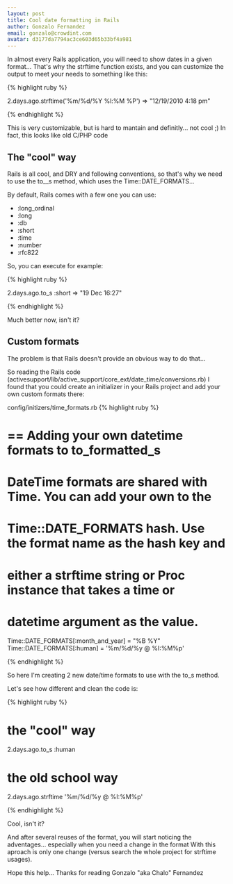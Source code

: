 ```yaml
---
layout: post
title: Cool date formatting in Rails
author: Gonzalo Fernandez
email: gonzalo@crowdint.com
avatar: d3177da7794ac3ce603d65b33bf4a981
---
```


In almost every Rails application, you will need to show dates in a given format...
That's why the strftime function exists, and you can customize the output to meet your needs to something like this:

{% highlight ruby %}

2.days.ago.strftime('%m/%d/%Y %l:%M %P')
=> "12/19/2010  4:18 pm"

{% endhighlight %}

This is very customizable, but is hard to mantain and definitly... not cool ;)
In fact, this looks like old C/PHP code


## The "cool" way

Rails is all cool, and DRY and following conventions, so that's why we need to use the to__s method, which uses the Time::DATE_FORMATS...

By default, Rails comes with a few one you can use:

- :long_ordinal
- :long
- :db
- :short
- :time
- :number
- :rfc822

So, you can execute for example:

{% highlight ruby %}

2.days.ago.to_s :short
=> "19 Dec 16:27"

{% endhighlight %}

Much better now, isn't it?


## Custom formats

The problem is that Rails doesn't provide an obvious way to do that...

So reading the Rails code (activesupport/lib/active_support/core_ext/date_time/conversions.rb) I found that you could create an initializer in your Rails project and add your own custom formats there:

config/initizers/time_formats.rb
{% highlight ruby %}

# == Adding your own datetime formats to to_formatted_s
# DateTime formats are shared with Time. You can add your own to the
# Time::DATE_FORMATS hash. Use the format name as the hash key and
# either a strftime string or Proc instance that takes a time or
# datetime argument as the value.

Time::DATE_FORMATS[:month_and_year] = "%B %Y"
Time::DATE_FORMATS[:human] = '%m/%d/%y @ %I:%M%p'

{% endhighlight %}

So here I'm creating 2 new date/time formats to use with the to_s method.

Let's see how different and clean the code is:

{% highlight ruby %}

# the "cool" way
2.days.ago.to_s :human

# the old school way
2.days.ago.strftime '%m/%d/%y @ %I:%M%p'

{% endhighlight %}

Cool, isn't it?

And after several reuses of the format, you will start noticing the adventages... especially when you need a change in the format With this aproach is only one change (versus search the whole project for strftime usages).

Hope this help...
Thanks for reading
Gonzalo "aka Chalo" Fernandez

